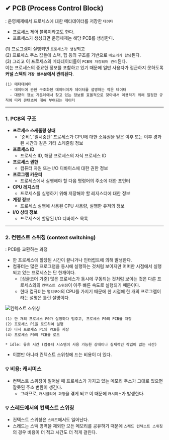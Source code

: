 ## ✔ PCB (Process Control Block)
: 운영체제에서 프로세스에 대한 메타데이터를 저장한 `데이터`
- 프로세스 제어 블록이라고도 한다.
- 프로세스가 생성되면 운영체제는 해당 PCB를 생성한다.

(1) 프로그램이 실행되면 `프로세스가 생성`되고  
(2) 프로세스 주소 값들에 스택, 힙 등의 구조를 기반으로 `메모리가 할당`된다.  
(3) 그리고 이 프로세스의 메타데이터들이 `PCB에 저장되어 관리`된다.  
    이는 프로세스의 중요한 정보를 포함하고 있기 때문에 일반 사용자가 접근하지 못하도록 __커널 스택의 `가장 앞부분`에서 관리된다.__

```
(1) 메타데이터
  - 데이터에 관한 구조화된 데이터이자 데이터를 설명하는 작은 데이터
  - 대량의 정보 가운데에서 찾고 있는 정보를 효율적으로 찾아내서 이용하기 위해 일정한 규칙에 따라 콘텐츠에 대해 부여되는 데이터
```

- - -
### 1. PCB의 구조
- __프로세스 스케줄링 상태__
  - '준비', '일시중단' 프로세스가 CPU에 대한 소유권을 얻은 이후 또는 이후 경과된 시간과 같은 기타 스케줄링 정보
- __프로세스 ID__
  - 프로세스 ID, 해당 프로세스의 자식 프로세스 ID
- __프로세스 권한__
  - 컴퓨터 자원 또는 I/O 디바이스에 대한 권한 정보
- __프로그램 카운터__
  - 프로세스에서 실행해야 할 다음 명령어의 주소에 대한 포인터
- __CPU 레지스터__
  - 프로세스를 실행하기 위해 저장해야 할 레지스터에 대한 정보
- __계정 정보__
  - 프로세스 실행에 사용된 CPU 사용량, 실행한 유저의 정보
- __I/O 상태 정보__
  - 프로세스에 할당된 I/O 디바이스 목록

- - -
### 2. 컨텐스트 스위칭 (context switching)
: PCB를 교환하는 과정
- 한 프로세스에 할당된 시간이 끝나거나 인터럽트에 의해 발생한다.
- 컴퓨터는 많은 프로그램을 동시에 실행하는 것처럼 보이지만 어떠한 시점에서 실행되고 있는 프로세스는 단 한개이다.
  - [싱글코어 기준] 많은 프로세스가 동시에 구동되는 것처럼 보이는 것은 다른 프로세스와의 `컨텍스트 스위칭`이 아주 빠른 속도로 실행되기 때문이다.
  - 현대 컴퓨터는 `멀티코어`의 CPU를 가지기 때문에 한 시점에 한 개의 프로그램이라는 설명은 틀린 설명이다.

![컨텍스트 스위칭](https://user-images.githubusercontent.com/54324782/193983276-fd1e00f7-9975-4728-9bac-e1cc763e72a8.png)

```
(1) 한 개의 프로세스 P0가 실행하다 멈추고, 프로세스 P0의 PCB를 저장
(2) 프로세스 P1을 로드하여 실행
(3) 다시 프로세스 P1의 PCB를 저장
(4) 프로세스 P0의 PCB를 로드

* idle: 유휴 시간 (컴퓨터 시스템이 사용 가능한 상태이나 실제적인 작업이 없는 시간)
```
- 이뿐만 아니라 컨텍스트 스위칭에 드는 비용이 더 있다.

### 💡 비용: 캐시미스
- 컨텍스트 스위칭이 일어날 때 프로세스가 가지고 있는 메모리 주소가 그대로 있으면 잘못된 주소 변환이 생긴다.
  - 그러므로, `캐시클리어 과정`을 겪게 되고 이 때문에 `캐시미스`가 발생한다.

### 💡 스레드에서의 컨텍스트 스위칭
- 컨텍스트 스위칭은 `스레드`에서도 일어난다.
- 스레드는 스택 영역을 제외한 모든 메모리를 공유하기 때문에 `스레드 컨텍스트 스위칭`의 경우 비용이 더 적고 시간도 더 적게 걸린다.
